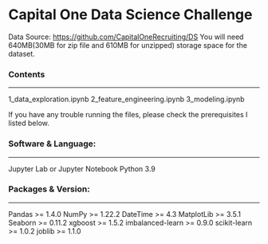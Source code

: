 # Capital One Data Science Challenge

Data Source: https://github.com/CapitalOneRecruiting/DS
You will need 640MB(30MB for zip file and 610MB for unzipped) storage space for the dataset.

### Contents
-------
1_data_exploration.ipynb
2_feature_engineering.ipynb
3_modeling.ipynb

If you have any trouble running the files, please check the prerequisites I listed below.

### Software & Language:
-------
Jupyter Lab or Jupyter Notebook
Python 3.9

### Packages & Version:
-------
Pandas >= 1.4.0
NumPy >= 1.22.2
DateTime >= 4.3
MatplotLib >= 3.5.1
Seaborn >= 0.11.2
xgboost >= 1.5.2
imbalanced-learn >= 0.9.0
scikit-learn >= 1.0.2
joblib >= 1.1.0








